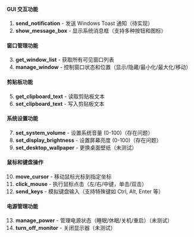 #### GUI 交互功能
1. **send_notification** - 发送 Windows Toast 通知（待实现）
2. **show_message_box** - 显示系统消息框（支持多种按钮和图标）

#### 窗口管理功能
3. **get_window_list** - 获取所有可见窗口列表
4. **manage_window** - 控制窗口状态和位置（显示/隐藏/最小化/最大化/移动）

#### 剪贴板功能
5. **get_clipboard_text** - 读取剪贴板文本
6. **set_clipboard_text** - 写入剪贴板文本

#### 系统设置功能
7. **set_system_volume** - 设置系统音量 (0-100)（存在问题）
8. **set_display_brightness** - 设置屏幕亮度 (0-100)（存在问题）
9. **set_desktop_wallpaper** - 更换桌面壁纸（未测试）

#### 鼠标和键盘操作
10. **move_cursor** - 移动鼠标光标到指定坐标
11. **click_mouse** - 执行鼠标点击（左/右/中键，单击/双击）
12. **send_keys** - 模拟键盘输入（支持特殊键如 Ctrl, Alt, Enter 等）

#### 电源管理功能 
13. **manage_power** - 管理电源状态（睡眠/休眠/关机/重启）（未测试）
14. **turn_off_monitor** - 关闭显示器（未测试）